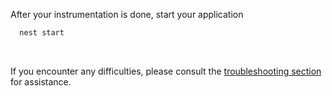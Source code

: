 After your instrumentation is done, start your application

```bash
  nest start
```

&nbsp;

If you encounter any difficulties, please consult the [troubleshooting section](https://signoz.io/docs/instrumentation/nestjs/#troubleshooting-your-installation) for assistance.